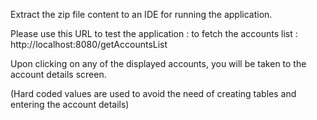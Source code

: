 Extract the zip file content to an IDE for running the application.

Please use this URL to test the application : to fetch the accounts list : http://localhost:8080/getAccountsList

Upon clicking on any of the displayed accounts, you will be taken to the account details screen. 

(Hard coded values are used to avoid the need of creating tables and entering the account details)
